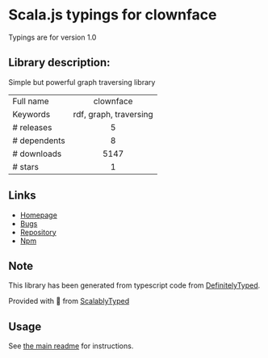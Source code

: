 
# Scala.js typings for clownface

Typings are for version 1.0

## Library description:
Simple but powerful graph traversing library

|                    |                 |
| ------------------ | :-------------: |
| Full name          | clownface |
| Keywords           | rdf, graph, traversing |
| # releases         | 5 |
| # dependents       | 8 |
| # downloads        | 5147 |
| # stars            | 1 |

## Links
- [Homepage](https://github.com/rdf-ext/clownface)
- [Bugs](https://github.com/rdf-ext/clownface/issues)
- [Repository](https://github.com/rdf-ext/clownface)
- [Npm](https://www.npmjs.com/package/clownface)
    


## Note
This library has been generated from typescript code from [DefinitelyTyped](https://definitelytyped.org).

Provided with :purple_heart: from [ScalablyTyped](https://github.com/oyvindberg/ScalablyTyped)

## Usage
See [the main readme](../../readme.md) for instructions.


